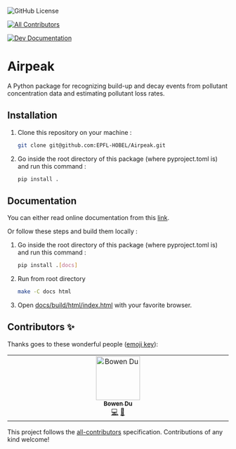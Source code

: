 ![GitHub License](https://img.shields.io/github/license/EPFL-HOBEL/Airpeak)
<!-- ALL-CONTRIBUTORS-BADGE:START - Do not remove or modify this section -->
[![All Contributors](https://img.shields.io/badge/all_contributors-1-orange.svg?style=flat-square)](#contributors-)
<!-- ALL-CONTRIBUTORS-BADGE:END -->
[![Dev Documentation](https://img.shields.io/badge/docs-dev-blue.svg)](https://epfl-hobel.github.io/Airpeak)

# Airpeak
A Python package for recognizing build-up and decay events from pollutant concentration data and estimating pollutant loss rates.

## Installation

1. Clone this repository on your machine :
   ```bash
   git clone git@github.com:EPFL-HOBEL/Airpeak.git
   ```


2. Go inside the root directory of this package (where pyproject.toml is) and run this command :

   ```bash
   pip install .
   ```

## Documentation
You can either read online documentation from this [link](https://epfl-hobel.github.io/Airpeak/).

Or follow these steps and build them locally :

1. Go inside the root directory of this package (where pyproject.toml is) and run this command :
   ```bash
   pip install .[docs]
   ```
2. Run from root directory
    ```bash
    make -C docs html
    ```

3. Open [docs/build/html/index.html](docs/build/html/index.html) with your favorite browser.

## Contributors ✨

Thanks goes to these wonderful people ([emoji key](https://allcontributors.org/docs/en/emoji-key)):

<!-- ALL-CONTRIBUTORS-LIST:START - Do not remove or modify this section -->
<!-- prettier-ignore-start -->
<!-- markdownlint-disable -->
<table>
  <tbody>
    <tr>
      <td align="center" valign="top" width="14.28%"><a href="https://github.com/Botato12"><img src="https://avatars.githubusercontent.com/u/46970733?v=4?s=100" width="100px;" alt="Bowen Du"/><br /><sub><b>Bowen Du</b></sub></a><br /><a href="https://github.com/EPFL-HOBEL/Airpeak/commits?author=Botato12" title="Code">💻</a> <a href="#data-Botato12" title="Data">🔣</a></td>
    </tr>
  </tbody>
</table>

<!-- markdownlint-restore -->
<!-- prettier-ignore-end -->

<!-- ALL-CONTRIBUTORS-LIST:END -->

This project follows the [all-contributors](https://github.com/all-contributors/all-contributors) specification. Contributions of any kind welcome!